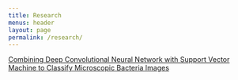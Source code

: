 ```yaml
---
title: Research
menus: header
layout: page
permalink: /research/
---
```



[Combining Deep Convolutional Neural Network with Support Vector Machine to Classify Microscopic Bacteria Images](https://jahidme.github.io/research/paper2018-1/)
